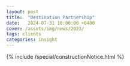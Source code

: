 ```yaml
---
layout: post
title:  "Destination Partnership"
date:   2024-07-31 10:00:00 +0400
cover: /assets/img/news/2023/
tags: clients
categories: insight
---
```


{% include /special/constructionNotice.html %}
